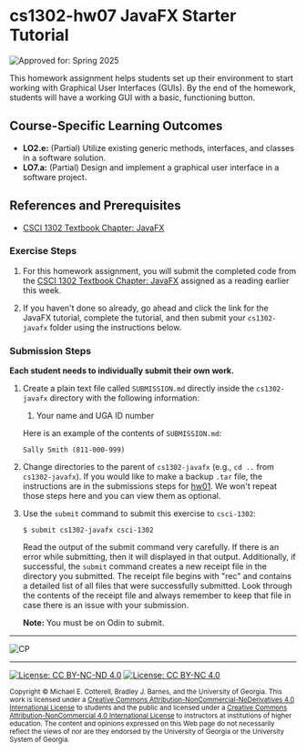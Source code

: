 
# cs1302-hw07 JavaFX Starter Tutorial

![Approved for: Spring 2025](https://img.shields.io/badge/Approved%20for-Spring%202025-blue)

This homework assignment helps students set up their environment to start working with Graphical User
Interfaces (GUIs). By the end of the homework, students will have a working GUI with a basic, functioning
button.

## Course-Specific Learning Outcomes

* **LO2.e:** (Partial) Utilize existing generic methods, interfaces, and classes in a software solution.
* **LO7.a:** (Partial) Design and implement a graphical user interface in a software project.

## References and Prerequisites

* [CSCI 1302 Textbook Chapter: JavaFX](https://cs1302uga.github.io/cs1302-book/java/javafx/javafx-index.html)

### Exercise Steps

1. For this homework assignment, you will submit the completed code from the 
   [CSCI 1302 Textbook Chapter: JavaFX](https://cs1302uga.github.io/cs1302-book/java/javafx/javafx-index.html) assigned
   as a reading earlier this week.
   
1. If you haven't done so already, go ahead and click the link for the JavaFX tutorial, complete the tutorial, and then submit
   your `cs1302-javafx` folder using the instructions below.

### Submission Steps

**Each student needs to individually submit their own work.**

1. Create a plain text file called `SUBMISSION.md` directly inside the `cs1302-javafx`
   directory with the following information:

   1. Your name and UGA ID number
  
   Here is an example of the contents of `SUBMISSION.md`:
   
   ```
   Sally Smith (811-000-999)
   ```

1. Change directories to the parent of `cs1302-javafx` (e.g., `cd ..` from `cs1302-javafx`). If you would like
   to make a backup `.tar` file, the instructions are in the submissions steps for [hw01](https://github.com/cs1302uga/cs1302-hw01).
   We won't repeat those steps here and you can view them as optional.
   
1. Use the `submit` command to submit this exercise to `csci-1302`:
   
   ```
   $ submit cs1302-javafx csci-1302
   ```
   
   Read the output of the submit command very carefully. If there is an error while submitting, then it will displayed 
   in that output. Additionally, if successful, the `submit` command creates a new receipt file in the directory you 
   submitted. The receipt file begins with "rec" and contains a detailed list of all files that were successfully submitted. 
   Look through the contents of the receipt file and always remember to keep that file in case there is an issue with your submission.

   **Note:** You must be on Odin to submit.

<hr/>

![CP](https://img.shields.io/badge/Just%20Finished-Submission-success?style=for-the-badge)

<hr/>

[![License: CC BY-NC-ND 4.0](https://img.shields.io/badge/License-CC%20BY--NC--ND%204.0-lightgrey.svg)](http://creativecommons.org/licenses/by-nc-nd/4.0/) [![License: CC BY-NC 4.0](https://img.shields.io/badge/Instructor%20License-CC%20BY--NC%204.0-lightgrey.svg)](http://creativecommons.org/licenses/by-nc/4.0/)

<small>
Copyright &copy; Michael E. Cotterell, Bradley J. Barnes, and the University of Georgia.
This work is licensed under 
a <a rel="license" href="http://creativecommons.org/licenses/by-nc-nd/4.0/">Creative Commons Attribution-NonCommercial-NoDerivatives 4.0 International License</a> to students and the public and licensed under
a <a rel="license" href="http://creativecommons.org/licenses/by-nc/4.0/">Creative Commons Attribution-NonCommercial 4.0 International License</a> to instructors at institutions of higher education.
The content and opinions expressed on this Web page do not necessarily reflect the views of nor are they endorsed by the University of Georgia or the University System of Georgia.
</small>
